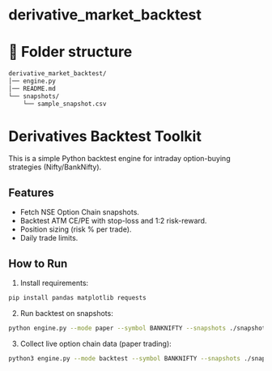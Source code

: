 # derivative_market_backtest

# 📂 Folder structure
```markdown
derivative_market_backtest/
│── engine.py
│── README.md
└── snapshots/
    └── sample_snapshot.csv
```

# Derivatives Backtest Toolkit

This is a simple Python backtest engine for intraday option-buying strategies (Nifty/BankNifty).

## Features
- Fetch NSE Option Chain snapshots.
- Backtest ATM CE/PE with stop-loss and 1:2 risk-reward.
- Position sizing (risk % per trade).
- Daily trade limits.

## How to Run

1. Install requirements:
```bash
pip install pandas matplotlib requests
```

2. Run backtest on snapshots:
```bash
python engine.py --mode paper --symbol BANKNIFTY --snapshots ./snapshots --pollsec 60 --iters 30
```

3. Collect live option chain data (paper trading):
```bash
python3 engine.py --mode backtest --symbol BANKNIFTY --snapshots ./snapshots --side AUTO --sl 0.30 --rr 2.0 --riskpct 0.02 --maxtrades 3
```
